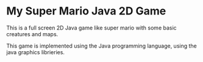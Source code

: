 # My Super Mario Java 2D Game

This is a full screen 2D Java game like super mario with some basic creatures and maps.

This game is implemented using the Java programming language, using the java graphics librieries.
